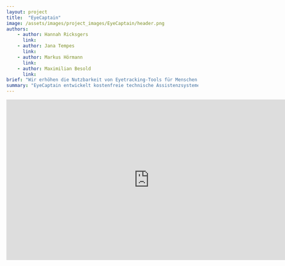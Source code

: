 ```yaml
---
layout: project
title:  "EyeCaptain"
image: /assets/images/project_images/EyeCaptain/header.png
authors:
    - author: Hannah Ricksgers
      link:
    - author: Jana Tempes
      link:
    - author: Markus Hörmann
      link:
    - author: Maximilian Besold
      link:
brief: "Wir erhöhen die Nutzbarkeit von Eyetracking-Tools für Menschen mit Behinderungen."
summary: "EyeCaptain entwickelt kostenfreie technische Assistenzsysteme auf Grundlage von Eyetracking-Technologien, um Menschen mit Behinderungen in ihrer Teilhabe und Selbstbestimmung zu stärken."
---
```


<iframe width="750" height="422" src="https://www.youtube-nocookie.com/embed/9peZOzOcSsM" frameborder="0" allow="accelerometer; autoplay; encrypted-media; gyroscope; picture-in-picture" allowfullscreen></iframe>